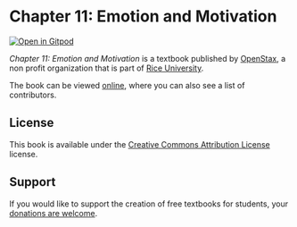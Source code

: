 # Chapter 11: Emotion and Motivation

[![Open in Gitpod](https://gitpod.io/button/open-in-gitpod.svg)](https://gitpod.io/from-referrer/)

_Chapter 11: Emotion and Motivation_ is a textbook published by [OpenStax](https://openstax.org/), a non profit organization that is part of [Rice University](https://www.rice.edu/).

The book can be viewed [online](https://github.com/cnx-user-books/cnxbook-chapter-11-emotion-and-motivation/releases/latest), where you can also see a list of contributors.

## License
This book is available under the [Creative Commons Attribution License](./LICENSE) license.

## Support
If you would like to support the creation of free textbooks for students, your [donations are welcome](https://riceconnect.rice.edu/donation/support-openstax-banner).
